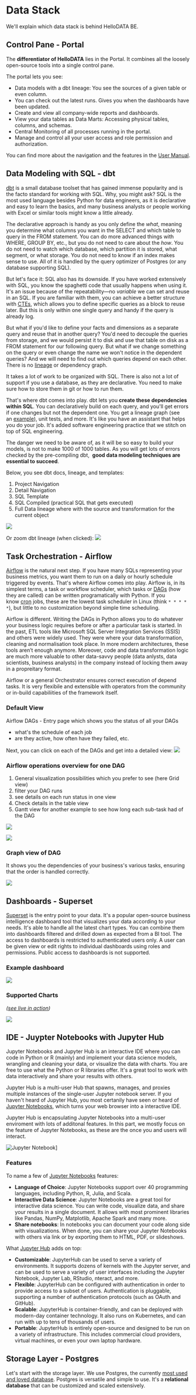 # Data Stack
We'll explain which data stack is behind HelloDATA BE.

## Control Pane - Portal

The **differentiator of HelloDATA** lies in the Portal. It combines all the loosely open-source tools into a single control pane.

The portal lets you see:

- Data models with a dbt lineage: You see the sources of a given table or even column.
- You can check out the latest runs. Gives you when the dashboards have been updated.
- Create and view all company-wide reports and dashboards.
- View your data tables as Data Marts: Accessing physical tables, columns, and schemas.
- Central Monitoring of all processes running in the portal.
- Manage and control all your user access and role permission and authorization.

You can find more about the navigation and the features in the [User Manual](../manuals/user-manual.md).

## Data Modeling with SQL - dbt

[dbt](https://www.getdbt.com/) is a small database toolset that has gained immense popularity and is the facto standard for working with SQL. Why, you might ask? SQL is the most used language besides Python for data engineers, as it is declarative and easy to learn the basics, and many business analysts or people working with Excel or similar tools might know a little already.

The declarative approach is handy as you only define the _what_, meaning you determine what columns you want in the SELECT and which table to query in the FROM statement. You can do more advanced things with WHERE, GROUP BY, etc., but you do not need to care about the _how_. You do not need to watch which database, which partition it is stored, what segment, or what storage. You do not need to know if an index makes sense to use. All of it is handled by the query optimizer of Postgres (or any database supporting SQL).

But let's face it: SQL also has its downside. If you have worked extensively with SQL, you know the spaghetti code that usually happens when using it. It's an issue because of the repeatability—no _variable_ we can set and reuse in an SQL. If you are familiar with them, you can achieve a better structure with [CTEs](https://www.ssp.sh/brain/cte/), which allows you to define specific queries as a block to reuse later. But this is only within one single query and handy if the query is already log.

But what if you'd like to define your facts and dimensions as a separate query and reuse that in another query? You'd need to decouple the queries from storage, and we would persist it to disk and use that table on disk as a FROM statement for our following query. But what if we change something on the query or even change the name we won't notice in the dependent queries? And we will need to find out which queries depend on each other. There is no [lineage](https://dagster.io/glossary/data-lineage) or dependency graph.

It takes a lot of work to be organized with SQL. There is also not a lot of support if you use a database, as they are declarative. You need to make sure how to store them in git or how to run them.

That's where dbt comes into play. dbt lets you **create these dependencies within SQL**. You can declaratively build on each query, and you'll get errors if one changes but not the dependent one. You get a lineage graph (see an [example](https://docs.getdbt.com/terms/data-lineage)), unit tests, and more. It's like you have an assistant that helps you do your job. It's added software engineering practice that we stitch on top of SQL engineering.

The danger we need to be aware of, as it will be so easy to build your models, is not to make 1000 of 1000 tables. As you will get lots of errors checked by the pre-compiling dbt,  **good data modeling techniques are essential to succeed**.

Below, you see dbt docs, lineage, and templates:
1. Project Navigation
2. Detail Navigation
3. SQL Template
4. SQL Compiled (practical SQL that gets executed)
5. Full Data lineage where with the source and transformation for the current object

![](../images/1063555293.png)

Or zoom dbt lineage (when clicked):
![](../images/1063555295.png)


## Task Orchestration - Airflow

[Airflow](https://airflow.apache.org/) is the natural next step. If you have many SQLs representing your business metrics, you want them to run on a daily or hourly schedule triggered by events. That's where Airflow comes into play. Airflow is, in its simplest terms, a task or workflow scheduler, which tasks or [DAGs](https://www.ssp.sh/brain/dag/) (how they are called) can be written programatically with Python. If you know [cron](https://en.wikipedia.org/wiki/Cron) jobs, these are the lowest task scheduler in Linux (think `* * * * *`), but little to no customization beyond simple time scheduling.

Airflow is different. Writing the DAGs in Python allows you to do whatever your business logic requires before or after a particular task is started. In the past, ETL tools like Microsoft SQL Server Integration Services (SSIS) and others were widely used. They were where your data transformation, cleaning and normalisation took place. In more modern architectures, these tools aren’t enough anymore. Moreover, code and data transformation logic are much more valuable to other data-savvy people (data anlysts, data scientists, business analysts) in the company instead of locking them away in a propreitary format.

Airflow or a general Orchestrator ensures correct execution of depend tasks. It is very flexibile and extensible with operators from the community or in-build capabiliities of the framework itself.

### Default View
Airflow DAGs - Entry page which shows you the status of all your DAGs
- what's the schedule of each job
- are they active, how often have they failed, etc.

Next, you can click on each of the DAGs and get into a detailed view:
![](https://airflow.apache.org/docs/apache-airflow/stable/_images/dags.png)

### Airflow operations overview for one DAG

1. General visualization possibilities which you prefer to see (here Grid view)
2. filter your DAG runs
3. see details on each run status in one view 
4. Check details in the table view
5. Gantt view for another example to see how long each sub-task had of the DAG

![](../images/1063555296.png)

![](../images/1063555298.png)

### Graph view of DAG
It shows you the dependencies of your business's various tasks, ensuring that the order is handled correctly.

![](../images/1063555299.png)
## Dashboards - Superset

[Superset](https://superset.apache.org/) is the entry point to your data. It's a popular open-source business intelligence dashboard tool that visualizes your data according to your needs. It's able to handle all the latest chart types. You can combine them into dashboards filtered and drilled down as expected from a BI tool. The access to dashboards is restricted to authenticated users only. A user can be given view or edit rights to individual dashboards using roles and permissions. Public access to dashboards is not supported.
### Example dashboard

![](../images/1062338737.png)
### Supported Charts
*([see live in action](https://superset.datatest.ch/chart/add))*

![](../images/1062338827.png)


## IDE - Juypter Notebooks with Jupyter Hub

Jupyter Notebooks and Jupyter Hub is an interactive IDE where you can code in Python or R (mainly) and implement your data science models, wrangling and cleaning your data, or visualize the data with charts. You are free to use what the Python or R libraries offer. It's a great tool to work with data interactively and share your results with others.

Jupyter Hub is a multi-user Hub that spawns, manages, and proxies multiple instances of the single-user Jupyter notebook server. If you haven't heard of Jupyter Hub, you most certanily have seen or heard of [Jupyter Notebooks](https://jupyter.org/), which turns your web browser into a interactive IDE.

Jupyter Hub is encapsulating Jupyter Notebooks into a multi-user enviroment with lots of additonal features. In this part, we mostly focus on the feature of Jupyter Notebooks, as these are the once you and users will interact.

![Jupyter Notebook](https://jupyter.org/assets/homepage/jupyterpreview.webp)]

### Features

To name a few of [Jupyter Notebooks](https://jupyter.org/) features:

- **Language of Choice**: Jupyter Notebooks support over 40 programming languages, including Python, R, Julia, and Scala.
- **Interactive Data Science**: Jupyter Notebooks are a great tool for interactive data science. You can write code, visualize data, and share your results in a single document. It allows with most prominent libraries like Pandas, NumPy, Matplotlib, Apache Spark and many more.
- **Share notebooks**: In notebooks you can document your code along side with visualizations. When done, you can share your Jupyter Notebooks with others via link or by exporting them to HTML, PDF, or slideshows.

What [Jupyter Hub](https://jupyter.org/hub) adds on top:

- **Customizable**: JupyterHub can be used to serve a variety of environments. It supports dozens of kernels with the Jupyter server, and can be used to serve a variety of user interfaces including the Jupyter Notebook, Jupyter Lab, RStudio, nteract, and more.
- **Flexible**: JupyterHub can be configured with authentication in order to provide access to a subset of users. Authentication is pluggable, supporting a number of authentication protocols (such as OAuth and GitHub).
- **Scalable**: JupyterHub is container-friendly, and can be deployed with modern-day container technology. It also runs on Kubernetes, and can run with up to tens of thousands of users.
- **Portable**: JupyterHub is entirely open-source and designed to be run on a variety of infrastructure. This includes commercial cloud providers, virtual machines, or even your own laptop hardware.



## Storage Layer - Postgres

Let's start with the storage layer. We use Postgres, the currently [most used and loved database](https://survey.stackoverflow.co/2023/#section-most-popular-technologies-databases). Postgres is versatile and simple to use. It's a **relational database** that can be customized and scaled extensively.
